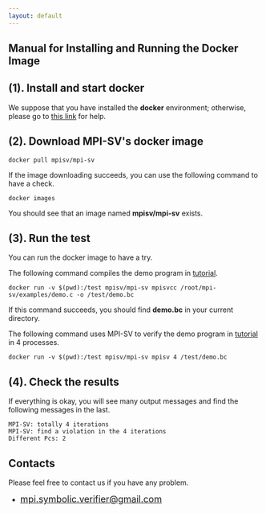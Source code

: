 ```yaml
---
layout: default
---
```

## Manual for Installing and Running the Docker Image

## [](#header-2)**(1). Install and start docker**

We suppose that you have installed the **docker** environment; otherwise, please go to [this link](https://docs.docker.com/install/) for help. 

## [](#header-2)**(2). Download MPI-SV's docker image**

```
docker pull mpisv/mpi-sv
```

If the image downloading succeeds, you can use the following command to have a check.

```
docker images
```

You should see that an image named **mpisv/mpi-sv** exists.

## [](#header-2)**(3). Run the test**

You can run the docker image to have a try.

The following command compiles the demo program in [tutorial](tutorial). 

```
docker run -v $(pwd):/test mpisv/mpi-sv mpisvcc /root/mpi-sv/examples/demo.c -o /test/demo.bc
```

If this command succeeds, you should find **demo.bc** in your current directory.

The following command uses MPI-SV to verify the demo program in [tutorial](tutorial) in 4 processes. 

```
docker run -v $(pwd):/test mpisv/mpi-sv mpisv 4 /test/demo.bc
```

## [](#header-2)**(4). Check the results**

If everything is okay, you will see many output messages and find the following messages in the last.

```
MPI-SV: totally 4 iterations
MPI-SV: find a violation in the 4 iterations
Different Pcs: 2
```

## [](#header-2)**Contacts**

Please feel free to contact us if you have any problem.

*   <font color="#0000FF" size="4">mpi.symbolic.verifier@gmail.com</font>
